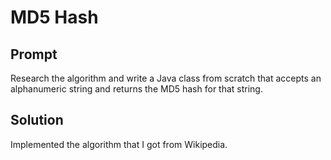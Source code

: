 # MD5 Hash

## Prompt
Research the algorithm and write a Java class from scratch that accepts an alphanumeric string and returns the MD5 hash for that string.

## Solution
Implemented the algorithm that I got from Wikipedia.

